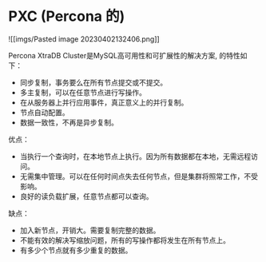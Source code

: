 # PXC (Percona 的)

![[imgs/Pasted image 20230402132406.png]]

Percona XtraDB Cluster是MySQL高可用性和可扩展性的解决方案, 的特性如下：
- 同步复制，事务要么在所有节点提交或不提交。
- 多主复制，可以在任意节点进行写操作。
- 在从服务器上并行应用事件，真正意义上的并行复制。
- 节点自动配置。
- 数据一致性，不再是异步复制。

优点：
- 当执行一个查询时，在本地节点上执行。因为所有数据都在本地，无需远程访问。
- 无需集中管理。可以在任何时间点失去任何节点，但是集群将照常工作，不受影响。
- 良好的读负载扩展，任意节点都可以查询。

缺点：
- 加入新节点，开销大。需要复制完整的数据。
- 不能有效的解决写缩放问题，所有的写操作都将发生在所有节点上。
- 有多少个节点就有多少重复的数据。
